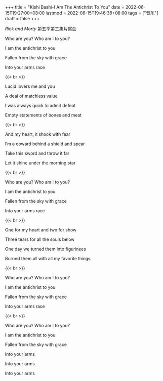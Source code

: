 +++
title = "Kishi Bashi-I Am The Antichrist To You"
date = 2022-06-15T19:27:00+08:00
lastmod = 2022-06-15T19:46:38+08:00
tags = ["音乐"]
draft = false
+++

_Rick and Morty_ 第五季第三集片尾曲

Who are you? Who am I to you?

I am the antichrist to you

Fallen from the sky with grace

Into your arms race

{{< br >}}

Lucid lovers me and you

A deal of matchless value

I was always quick to admit defeat

Empty statements of bones and meat

{{< br >}}

And my heart, it shook with fear

I′m a coward behind a shield and spear

Take this sword and throw it far

Let it shine under the morning star

{{< br >}}

Who are you? Who am I to you?

I am the antichrist to you

Fallen from the sky with grace

Into your arms race

{{< br >}}

One for my heart and two for show

Three tears for all the souls below

One day we turned them into figurinees

Burned them all with all my favorite things

{{< br >}}

Who are you? Who am I to you?

I am the antichrist to you

Fallen from the sky with grace

Into your arms race

{{< br >}}

Who are you? Who am I to you?

I am the antichrist to you

Fallen from the sky with grace

Into your arms

Into your arms

Into your arms